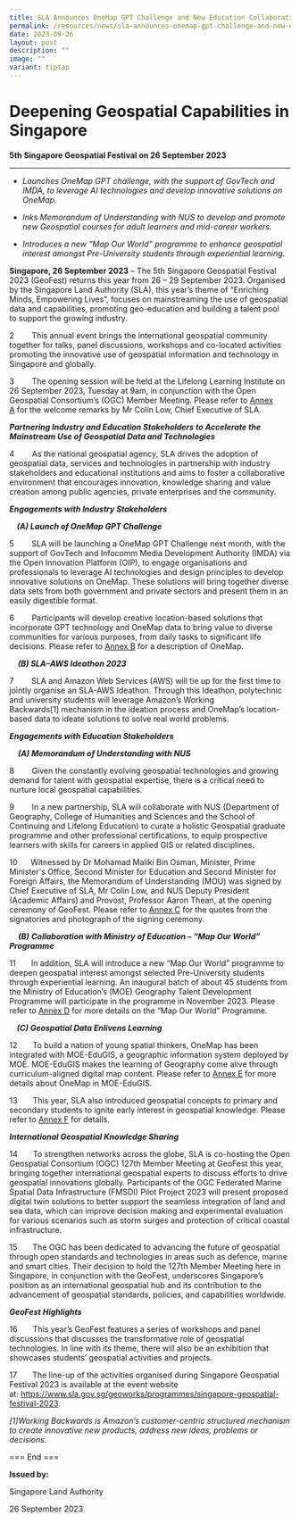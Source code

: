 ```yaml
---
title: SLA Announces OneMap GPT Challenge and New Education Collaborations
permalink: /resources/news/sla-announces-onemap-gpt-challenge-and-new-education-collaborations/
date: 2023-09-26
layout: post
description: ""
image: ""
variant: tiptap
---
```

<h1>Deepening Geospatial Capabilities in Singapore</h1><p><strong>5th Singapore Geospatial Festival on 26 September 2023</strong></p><hr><ul data-tight="true" class="tight"><li><p><em>Launches OneMap GPT challenge, with the support of GovTech and IMDA, to leverage AI technologies and&nbsp;develop innovative solutions on OneMap.</em></p></li><li><p><em>Inks Memorandum of Understanding with NUS to develop and promote new Geospatial courses for adult learners and mid-career workers.</em></p></li><li><p><em>Introduces a new “Map Our World” programme to enhance geospatial interest amongst Pre-University students through experiential learning.</em></p></li></ul><p></p><p><strong>Singapore, 26 September 2023</strong>&nbsp;– The 5th&nbsp;Singapore Geospatial Festival 2023 (GeoFest) returns this year from 26 – 29 September 2023. Organised by the Singapore Land Authority (SLA), this year’s theme of “Enriching Minds, Empowering Lives”, focuses on mainstreaming the use of geospatial data and capabilities, promoting geo-education and building a talent&nbsp;pool to&nbsp;support the growing industry.</p><p>2&nbsp;&nbsp;&nbsp;&nbsp;&nbsp;&nbsp;&nbsp; This annual event brings the international geospatial community together for talks, panel discussions, workshops and co-located activities promoting the innovative use of geospatial information and technology in Singapore and globally.</p><p>3&nbsp;&nbsp;&nbsp;&nbsp;&nbsp;&nbsp;&nbsp;&nbsp;The opening session will be held at the Lifelong Learning Institute on 26 September 2023, Tuesday at 9am, in conjunction with the Open Geospatial Consortium’s (OGC) Member Meeting.&nbsp;Please refer to&nbsp;<a href="https://www.sla.gov.sg/articles/press-releases/2023/sla-announces-onemap-gpt-challenge-and-new-education-collaborations-at-5th-singapore-geospatial-festival-to-deepen-geospatial-capabilities-in-singapore-annexes" rel="noopener noreferrer nofollow" target="">Annex A</a>&nbsp;for the welcome remarks by&nbsp;Mr Colin Low, Chief Executive of SLA.</p><p></p><p><strong><em>Partnering Industry and Education Stakeholders to Accelerate the Mainstream Use of Geospatial Data and Technologies</em></strong></p><p>4&nbsp;&nbsp;&nbsp;&nbsp;&nbsp;&nbsp;&nbsp; As the national geospatial agency, SLA drives the adoption of geospatial data, services and technologies in partnership with industry stakeholders and educational institutions and aims to foster a collaborative environment that encourages innovation, knowledge sharing and value creation among public agencies, private enterprises and the community.</p><p></p><p><strong><em>Engagements with Industry Stakeholders</em></strong></p><p><strong><em>&nbsp;&nbsp; &nbsp;(A) Launch of OneMap GPT Challenge</em></strong></p><p>5&nbsp;&nbsp;&nbsp;&nbsp;&nbsp;&nbsp;&nbsp; SLA will be launching a OneMap GPT Challenge next month, with the support of GovTech and Infocomm Media Development Authority (IMDA) via the Open Innovation Platform (OIP), to engage organisations and professionals to leverage AI technologies and design principles to develop innovative solutions on OneMap.&nbsp;These solutions will bring together diverse data sets from both government and private sectors&nbsp;and present them in an easily digestible format.</p><p>6&nbsp;&nbsp;&nbsp;&nbsp;&nbsp;&nbsp;&nbsp;&nbsp;Participants will develop creative location-based solutions that incorporate GPT technology and OneMap data to bring value to diverse communities for various purposes, from daily tasks to significant life decisions.&nbsp;Please refer to&nbsp;<a href="https://www.sla.gov.sg/articles/press-releases/2023/sla-announces-onemap-gpt-challenge-and-new-education-collaborations-at-5th-singapore-geospatial-festival-to-deepen-geospatial-capabilities-in-singapore-annexes" rel="noopener noreferrer nofollow" target="">Annex B</a>&nbsp;for a description of OneMap.</p><p>&nbsp;&nbsp; <strong><em>&nbsp;(B)&nbsp;SLA–AWS Ideathon 2023</em></strong></p><p>7&nbsp;&nbsp;&nbsp;&nbsp;&nbsp;&nbsp;&nbsp;&nbsp;SLA and Amazon Web Services (AWS) will tie up for the first time to jointly organise an SLA-AWS Ideathon. Through this Ideathon, polytechnic and university students will leverage Amazon’s Working Backwards[1]&nbsp;mechanism in the ideation process and OneMap’s location-based data to ideate solutions to solve real world problems.&nbsp;&nbsp;</p><p></p><p><strong><em>Engagements with Education Stakeholders</em></strong></p><p>&nbsp;&nbsp; <strong><em>&nbsp;(A)&nbsp;Memorandum of Understanding with NUS</em></strong></p><p>8&nbsp;&nbsp;&nbsp;&nbsp;&nbsp;&nbsp;&nbsp; Given the constantly evolving geospatial technologies and growing demand for talent with geospatial expertise, there is a critical need to nurture local geospatial capabilities.</p><p>9 &nbsp;&nbsp;&nbsp;&nbsp;&nbsp;&nbsp; In a new partnership, SLA will collaborate with NUS (Department of Geography, College of Humanities and Sciences and the School of Continuing and Lifelong Education) to curate a holistic Geospatial graduate programme and other professional certifications, to equip prospective learners with skills for careers in applied GIS or related disciplines.</p><p>10&nbsp;&nbsp;&nbsp;&nbsp;&nbsp;&nbsp;Witnessed by&nbsp;Dr Mohamad Maliki Bin Osman, Minister, Prime Minister's Office, Second Minister for Education and Second Minister for Foreign Affairs, the Memorandum of Understanding (MOU) was signed by Chief Executive of SLA, Mr Colin Low, and&nbsp;NUS Deputy President (Academic Affairs) and Provost, Professor Aaron Thean,&nbsp;at the opening ceremony of GeoFest.&nbsp;Please refer to&nbsp;<a href="https://www.sla.gov.sg/articles/press-releases/2023/sla-announces-onemap-gpt-challenge-and-new-education-collaborations-at-5th-singapore-geospatial-festival-to-deepen-geospatial-capabilities-in-singapore-annexes" rel="noopener noreferrer nofollow" target="">Annex C</a>&nbsp;for the quotes from the signatories and photograph of the signing ceremony.</p><p>&nbsp;&nbsp; &nbsp;<strong><em>(B)</em></strong>&nbsp;<strong><em>Collaboration with Ministry of Education – “Map Our World” Programme</em></strong></p><p>11&nbsp;&nbsp;&nbsp;&nbsp;&nbsp;&nbsp; In addition, SLA will&nbsp;introduce a new “Map Our World” programme to deepen geospatial interest amongst selected Pre-University students through experiential learning. An inaugural batch of about 45 students&nbsp;from the Ministry of Education’s (MOE) Geography Talent Development Programme&nbsp;will participate in the programme in November 2023. Please refer to&nbsp;<a href="https://www.sla.gov.sg/articles/press-releases/2023/sla-announces-onemap-gpt-challenge-and-new-education-collaborations-at-5th-singapore-geospatial-festival-to-deepen-geospatial-capabilities-in-singapore-annexes" rel="noopener noreferrer nofollow" target="">Annex D</a>&nbsp;for more details on the “Map Our World” Programme.</p><p><strong><em>&nbsp;&nbsp; &nbsp;(C)&nbsp;Geospatial Data Enlivens Learning</em></strong></p><p>12&nbsp;&nbsp;&nbsp;&nbsp;&nbsp;&nbsp; To build a nation of young spatial thinkers,&nbsp;OneMap has been integrated with MOE-EduGIS, a geographic information system deployed by MOE. MOE-EduGIS makes the learning of Geography come alive through curriculum-aligned digital map content.&nbsp;Please refer to&nbsp;<a href="https://www.sla.gov.sg/articles/press-releases/2023/sla-announces-onemap-gpt-challenge-and-new-education-collaborations-at-5th-singapore-geospatial-festival-to-deepen-geospatial-capabilities-in-singapore-annexes" rel="noopener noreferrer nofollow" target="">Annex E</a>&nbsp;for more details about OneMap in MOE-EduGIS.</p><p>13&nbsp;&nbsp;&nbsp;&nbsp;&nbsp;&nbsp; This year, SLA also introduced&nbsp;geospatial concepts&nbsp;to primary and secondary students to ignite early interest in geospatial knowledge.&nbsp;Please refer to&nbsp;<a href="https://www.sla.gov.sg/articles/press-releases/2023/sla-announces-onemap-gpt-challenge-and-new-education-collaborations-at-5th-singapore-geospatial-festival-to-deepen-geospatial-capabilities-in-singapore-annexes" rel="noopener noreferrer nofollow" target="">Annex F</a>&nbsp;for details.</p><p></p><p><strong><em>International Geospatial Knowledge Sharing</em></strong></p><p>14&nbsp;&nbsp;&nbsp;&nbsp;&nbsp;&nbsp; To strengthen networks across the globe, SLA is co-hosting the Open Geospatial Consortium (OGC) 127th Member Meeting at GeoFest this year, bringing together international geospatial experts to discuss efforts to drive geospatial innovations globally.&nbsp;Participants of the OGC Federated Marine Spatial Data Infrastructure (FMSDI) Pilot Project 2023 will present proposed digital twin solutions to better support the seamless integration of land and sea data, which can improve decision making and experimental evaluation for various scenarios such as storm surges and protection of critical coastal infrastructure.</p><p>15 &nbsp;&nbsp;&nbsp;&nbsp;&nbsp; The OGC has been dedicated to advancing the future of geospatial through open standards and technologies in areas such as defence, marine and smart cities. Their decision to hold the 127th Member Meeting here in Singapore, in conjunction with the GeoFest, underscores Singapore’s position as an international geospatial hub and its contribution to the advancement of geospatial standards, policies, and capabilities worldwide.</p><p></p><p><strong><em>GeoFest Highlights&nbsp;</em></strong></p><p>16&nbsp;&nbsp;&nbsp;&nbsp;&nbsp;&nbsp; This&nbsp;year’s GeoFest features a series of workshops and panel discussions that discusses the transformative role of geospatial technologies. In line with its theme, there will also be an exhibition that showcases students’ geospatial activities and projects.</p><p>17&nbsp;&nbsp;&nbsp;&nbsp;&nbsp;&nbsp; The line-up of the activities organised during Singapore Geospatial Festival 2023 is available at the event website at:&nbsp;<a href="https://www.sla.gov.sg/articles/press-releases/2023/sla-announces-onemap-gpt-challenge-and-new-education-collaborations-at-5th-singapore-geospatial-festival-to-deepen-geospatial-capabilities-in-singapore-annexes" rel="noopener noreferrer nofollow" target="_blank">https://www.sla.gov.sg/geoworks/programmes/singapore-geospatial-festival-2023</a>.</p><p></p><p><em>[1]Working Backwards is Amazon’s customer-centric structured mechanism to create innovative new products, address new ideas, problems or decisions.</em></p><p></p><p>=== End ===</p><p></p><p><strong>Issued by:</strong></p><p>Singapore Land Authority</p><p>26 September 2023</p><p>&nbsp;</p><p></p>